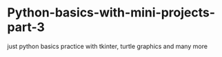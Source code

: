 # Python-basics-with-mini-projects-part-3
just python basics practice with tkinter, turtle graphics and many more
